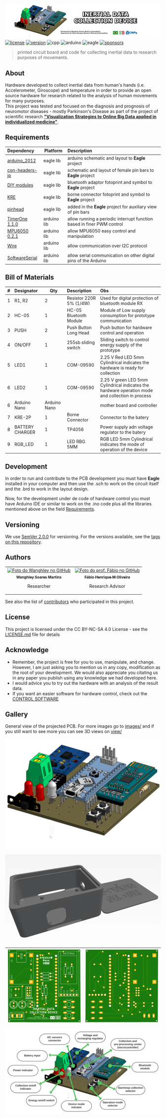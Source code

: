 ![Inertial Data Collection Device](https://raw.githubusercontent.com/Wanghley/Inertial-Data-Collection-Device/main/images/cover.png)<br>
[![license](https://img.shields.io/badge/CC_BY--NC--SA_4.0-A5ACA6?style=for-the-badge&logo=Creative-Commons&logoColor=black)](https://github.com/Wanghley/Inertial-Data-Collection-Device/blob/main/LICENSE) [![version](https://img.shields.io/badge/Version-3.2-00C160?style=for-the-badge&logo=&logoColor=white)](https://github.com/Wanghley/Inertial-Data-Collection-Device/releases) ![cpp](https://img.shields.io/badge/C%2B%2B-00599C?style=for-the-badge&logo=c%2B%2B&logoColor=white) ![arduino](https://img.shields.io/badge/Arduino-00979D?style=for-the-badge&logo=arduino&logoColor=white) ![eagle](https://img.shields.io/badge/Eagle-D57A21?style=for-the-badge&logo=autodesk&logoColor=white)  [![sponsors](https://img.shields.io/badge/Buy_Me_A_Coffee-FFDD00?style=for-the-badge&logo=buy-me-a-coffee&logoColor=black)](https://www.buymeacoffee.com/wanghley)


>  printed circuit board and code for collecting inertial data to research purposes of movements.

## About
Hardware developed to collect inertial data from human's hands (i.e. Accelerometer, Giroscope) and temperature in order to provide an open source hardware for research related to the analysis of human movements for many purposes.<br>
This project was tested and focused on the diagnosis and prognosis of neuromotor diseases - mostly Parkinson's Disease as part of the project of scientific research [**"Visualization Strategies to Online Big Data applied in individualized medicine"**](https://github.com/Wanghley/PIBIC-Strategies-Data-Visualization-Medicine).

## Requirements
| Dependency | Platform | Description |
| :--------- | -------- | :---------- |
| [arduino_2012](https://github.com/Wanghley/Inertial-Data-Collection-Device/blob/main/lib/arduino_2012.lbr) | eagle lib | arduino schematic and layout to **Eagle** project |
| [con-headers-jp](https://github.com/Wanghley/Inertial-Data-Collection-Device/blob/main/lib/con-headers-jp.lbr) | eagle lib | schematic and layout of female pin bars to **Eagle** project |
| [DIY modules](https://github.com/Wanghley/Inertial-Data-Collection-Device/blob/main/lib/diy-modules.lbr) | eagle lib | bluetooth adaptor fotoprint and symbol to **Eagle** project |
| [KRE](https://github.com/Wanghley/Inertial-Data-Collection-Device/blob/main/lib/kre.lbr) | eagle lib | borne connector fotoprint and symbol to **Eagle** project |
| [pinhead](https://github.com/Wanghley/Inertial-Data-Collection-Device/blob/main/lib/pinhead.lbr) | eagle lib | added in the **Eagle** project for auxiliary view of pin bars |
| [TimerOne 1.1.0](https://github.com/Wanghley/Inertial-Data-Collection-Device/blob/main/lib/TimerOne-1.1.0.zip) | arduino lib | allow running a periodic interrupt function based in finer PWM control |
| [MPU6050 0.2.1](https://github.com/Wanghley/Inertial-Data-Collection-Device/blob/main/lib/MPU6050-0.2.1.zip) | arduino lib | allow MPU6050 easy control and manipulation |
| [Wire](https://www.arduino.cc/en/reference/wire) | arduino lib | allow communication over I2C protocol |
| [SoftwareSerial](https://www.arduino.cc/en/Reference/softwareSerial) | arduino lib | allow serial communication on other digital pins of the Arduino |

## Bill of Materials
| # | Designator | Qty | Description | Obs |
| - | :--------- | --- | :---------- | :---------- | 
| 1 | R1, R2 | 2 | Resistor 220R 5% (1/4W) | Used for digital protection of bluetooth module RX |
| 2 | HC-05 | 1 | HC-05 Bluetooth Module | Module of Low supply consumption for prototype communication |
| 3 | PUSH | 2 | Push Button Long Head | Push button for hardware control and operation  |
| 4 | ON/OFF | 1 | 255sb sliding switch | Sliding switch to control energy supply of the prototype |
| 5 | LED1 | 1 | COM-09590 | 2.25 V Red LED 5mm Cylindrical indicates the hardware is ready for collection |
| 6 | LED2 | 1 | COM-09590 | 2.25 V green LED 5mm Cylindrical indicates the hardware operation mode and collection in process |
| 6 | Arduino Nano | Arduino Nano | | mother board and controller |
| 7 | KRE-2P | 1 | Borne Connector | Connector to the batery |
| 8 | BATTERY CHARGER | 1 | TP4056 | Power supply adn voltage regulator to the batery |
| 9 | RGB_LED | 1 | LED RBG 5MM | RGB LED 5mm Cylindrical indicates the mode of operation of the device |

## Development
In order to run and contribute to the PCB development you must have **Eagle**  installed in your computer and then use the .sch to work on the circuit itself and the .brd to work in the layout design.

Now, for the development under de code of hardware control you must have Arduino IDE or similar to work on the .ino code plus all the libraries mentioned above on the field [Requirements](#Requirements).

## Versioning
We use [SemVer 2.0.0](https://semver.org/spec/v2.0.0.html) for versioning. For the versions available, see the [tags on this repository](https://github.com/Wanghley/Inertial-Data-Collection-Device/tags).

## Authors
<table>
  <tr>
    <td align="center">
      <a href="https://github.com/wanghley">
        <img src="https://avatars.githubusercontent.com/u/29681528" width="100px;" alt="Foto do Wanghley no GitHub"/><br>
        <sub>
          <b>Wanghley Soares Martins</b>
        </sub>
      </a>
      <p>Researcher</p>
    </td>
    <td align="center">
      <a href="https://github.com/oliveirafhm">
        <img src="https://i1.rgstatic.net/ii/profile.image/877352821202945-1586188621293_Q512/Fabio-Henrique-Oliveira.jpg" width="100px;" alt="Foto do prof. Fábio no GitHub"/><br>
        <sub>
          <b>Fábio Henrique M Oliveira</b>
        </sub>
      </a>
      <p>Research Advisor</p>
    </td>
  </tr>
</table>

See also the list of [contributors](https://github.com/Wanghley/PIBIC-Strategies-Data-Visualization-Medicine/contributors) who participated in this project.

## License
This project is licensed under the CC BY-NC-SA 4.0 License - see the [LICENSE.md](LICENSE.md) file for details

## Acknowledge
*   Remember, the project is free for you to use, manipulate, and change. However, I am just asking you to mention us in any copy, modification as the root of your development. We would also appreciate you citating us in any paper you publish using any knowledge we had developed here.
*   I would advice you to try out the hardware with an analysis of the result data.
*   If you want an easier software for hardware control, check out the [CONTROL SOFTWARE](https://github.com/Wanghley/PIBIC-Strategies-Data-Visualization-Medicine)

## Gallery
General view of the projected PCB. For more images go to [images/](https://github.com/Wanghley/Inertial-Data-Collection-Device/tree/main/images) and if you still want to see more you can see 3D views on [view/](https://github.com/Wanghley/Inertial-Data-Collection-Device/tree/main/view)

![3d](https://raw.githubusercontent.com/Wanghley/Inertial-Data-Collection-Device/main/images/board%20assembled.png)

![Case 3D view](https://raw.githubusercontent.com/Wanghley/Inertial-Data-Collection-Device/main/images/Case.png)

| ![3d](https://raw.githubusercontent.com/Wanghley/Inertial-Data-Collection-Device/main/images/board%20-%20top.png) | ![3d](https://raw.githubusercontent.com/Wanghley/Inertial-Data-Collection-Device/main/images/board%20-%20botton.png)|
|-|-|

![Device parts diagram](https://raw.githubusercontent.com/Wanghley/Inertial-Data-Collection-Device/main/images/Device%20parts%20diagram.png)
